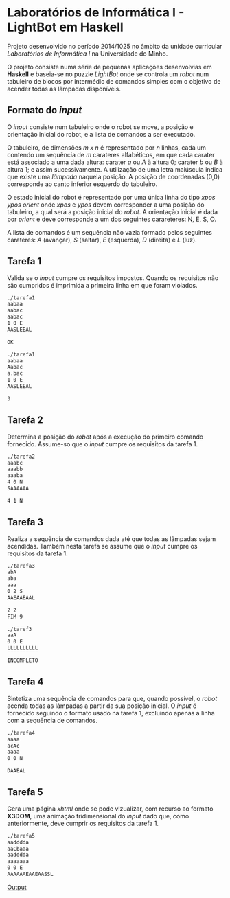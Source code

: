 Laboratórios de Informática I - LightBot em Haskell
===================================================

Projeto desenvolvido no período 2014/1025 no âmbito da unidade curricular *Laboratórios de Informática I* na Universidade do Minho.

O projeto consiste numa série de pequenas aplicações desenvolvias em **Haskell** e baseia-se no puzzle *LightBot* onde se controla um *robot* num tabuleiro de blocos por intermédio de comandos simples com o objetivo de acender todas as lâmpadas disponíveis.

Formato do *input*
-------

O *input* consiste num tabuleiro onde o robot se move, a posição e orientação inicial do robot, e a lista de comandos a ser executado.

O tabuleiro, de dimensões *m x n* é representado por *n* linhas, cada um contendo um sequência de *m* carateres alfabéticos, em que cada carater está associado a uma dada altura: carater *a* ou *A* à altura 0; carater *b* ou *B* à altura 1; e assim sucessivamente. A utilização de uma letra maiúscula indica que existe uma *lâmpada* naquela posição. A posição de coordenadas (0,0) corresponde ao canto inferior esquerdo do tabuleiro.

O estado inicial do robot é representado por uma única linha do tipo *xpos ypos orient* onde *xpos* e *ypos* devem corresponder a uma posição do tabuleiro, a qual será a posição inicial do *robot*. A orientação inicial é dada por *orient* e deve corresponde a um dos seguintes carareteres: N, E, S, O.

A lista de comandos é um sequência não vazia formado pelos seguintes carateres: *A* (avançar), *S* (saltar), *E* (esquerda), *D* (direita) e *L* (luz).

Tarefa 1
-----------
Valida se o *input* cumpre os requisitos impostos. Quando os requisitos não são cumpridos é imprimida a primeira linha em que foram violados.

```Markdown
./tarefa1
aabaa
aabac
aabac
1 0 E
AASLEEAL

OK
```

```Markdown
./tarefa1
aabaa
Aabac
a.bac
1 0 E 
AASLEEAL

3
```

Tarefa 2
-----------
Determina a posição do *robot* após a execução do primeiro comando fornecido. Assume-so que o *input* cumpre os requisitos da tarefa 1.

```Markdown
./tarefa2
aaabc
aaabb
aaaba
4 0 N
SAAAAAA

4 1 N
```

Tarefa 3
-----------
Realiza a sequência de comandos dada até que todas as lâmpadas sejam acendidas. Também nesta tarefa se assume que o *input* cumpre os requisitos da tarefa 1.

```Markdown
./tarefa3
abA
aba
aaa
0 2 S
AAEAAEAAL

2 2
FIM 9
```
```Markdown
./taref3
aaA
0 0 E 
LLLLLLLLLL

INCOMPLETO
```

Tarefa 4
-----------
Sintetiza uma sequência de comandos para que, quando possível, o *robot* acenda todas as lâmpadas a partir da sua posição inicial. O *input* é fornecido seguindo o formato usado na tarefa 1, excluindo apenas a linha com a sequência de comandos.

```Markdown
./tarefa4
aaaa
acAc
aaaa
0 0 N

DAAEAL
```

Tarefa 5
----------
Gera uma página *xhtml* onde se pode vizualizar, com recurso ao formato **X3DOM**, uma animação tridimensional do *input* dado que, como anteriormente, deve cumprir os requisitos da tarefa 1.

```Markdown
./tarefa5
aadddda
aaCbaaa
aadddda
aaaaaaa
0 0 E
AAAAAAEAAEAASSL

```
[Output](https://github.com/dinispeixoto/LI1/blob/master/tests/tarefa_5/tab15.xhtml)

